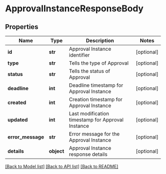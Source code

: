 # ApprovalInstanceResponseBody

## Properties
Name | Type | Description | Notes
------------ | ------------- | ------------- | -------------
**id** | **str** | Approval Instance identifier | [optional] 
**type** | **str** | Tells the type of Approval | [optional] 
**status** | **str** | Tells the status of Approval | [optional] 
**deadline** | **int** | Deadline timestamp for Approval Instance | [optional] 
**created** | **int** | Creation timestamp for Approval Instance | [optional] 
**updated** | **int** | Last modification timestamp for Approval Instance | [optional] 
**error_message** | **str** | Error message for the Approval Instance | [optional] 
**details** | **object** | Approval Instance response details | [optional] 

[[Back to Model list]](../README.md#documentation-for-models) [[Back to API list]](../README.md#documentation-for-api-endpoints) [[Back to README]](../README.md)

